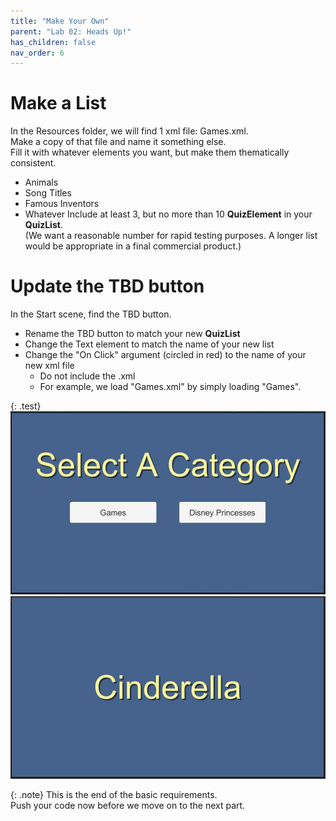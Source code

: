 ```yaml
---
title: "Make Your Own"
parent: "Lab 02: Heads Up!"
has_children: false
nav_order: 6
---
```


# Make a List
In the Resources folder, we will find 1 xml file: Games.xml.\
Make a copy of that file and name it something else.\
Fill it with whatever elements you want, but make them thematically consistent.
* Animals
* Song Titles
* Famous Inventors
* Whatever
Include at least 3, but no more than 10 **QuizElement** in your **QuizList**.\
(We want a reasonable number for rapid testing purposes. A longer list would be appropriate in a final commercial product.)

# Update the TBD button
In the Start scene, find the TBD button.
* Rename the TBD button to match your new **QuizList**
* Change the Text element to match the name of your new list
* Change the "On Click" argument (circled in red) to the name of your new xml file
    * Do not include the .xml
    * For example, we load "Games.xml" by simply loading "Games".

{: .test}
![Princesses](images/lab02/princess.jpg "Princesses")
\
![Cinderella](images/lab02/princess02.jpg "Cinderella")

{: .note}
This is the end of the basic requirements.\
Push your code now before we move on to the next part.

